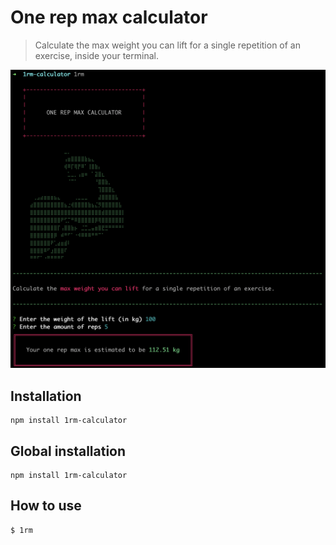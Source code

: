 # One rep max calculator
> Calculate the max weight you can lift for a single repetition of an exercise, inside your terminal.

![Preview](https://raw.githubusercontent.com/nathaliem/1rm-calculator-cli/main/.github/images/preview.png)

## Installation
````
npm install 1rm-calculator
````

## Global installation
````
npm install 1rm-calculator
````

## How to use
````
$ 1rm
````